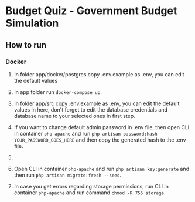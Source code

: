 # Budget Quiz - Government Budget Simulation

## How to run

### Docker

1. In folder app/docker/postgres copy .env.example as .env, you can edit the default values

2. In app folder run `docker-compose up`.

3. In folder app/src copy .env.example as .env, you can edit the default values in here, don't forget to edit the database credentials and database name to your selected ones in first step.

4. If you want to change default admin password in .env file, then open CLI in container `php-apache` and run `php artisan password:hash YOUR_PASSWORD_GOES_HERE` and then copy the generated hash to the .env file.
5. 
6. Open CLI in container `php-apache` and run `php artisan key:generate` and then run `php artisan migrate:fresh --seed`.

7. In case you get errors regarding storage permissions, run CLI in container `php-apache` and run command `chmod -R 755 storage`.
